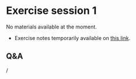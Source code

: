 # Exercise session 1

No materials available at the moment.

-    Exercise notes temporarily available on
     [this link](https://462000265.lumidata.eu/4day-20231003/files/LUMI-4day-20231003-1_04a-ProgrammingModelExamples_SLURM.pdf).

<!--
-   Exercise materials in 
    `/project/project_465000644/exercises/HPE/day1/ProgrammingModels` for the lifetime of 
    the project and only for project members.

    See `/project/project_465000644/exercises/HPE/day1/ProgrammingModelExamples_SLURM.pdf`

-   Permanent archive on LUMI:

    -   Exercise notes in `/appl/local/training/4day-20231003/files/LUMI-4day-20231003-Exercises_HPE.pdf`

    -   Exercises as bizp2-compressed tar file in
        `/appl/local/training/4day-20231003/files/LUMI-4day-20231003-Exercises_HPE.tar.bz2`

    -   Exercises as uncompressed tar file in
        `/appl/local/training/4day-20231003/files/LUMI-4day-20231003-Exercises_HPE.tar`
-->

## Q&A

/
